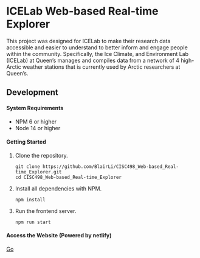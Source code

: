 # ICELab Web-based Real-time Explorer

This project was designed for ICELab to make their research data accessible and easier to understand to better inform and engage people within the community. Specifically, the Ice Climate, and Environment Lab (ICELab) at Queen’s manages and compiles data from a network of 4 high-Arctic weather stations that is currently used by Arctic researchers at Queen’s.

## Development

#### System Requirements

- NPM 6 or higher
- Node 14 or higher

#### Getting Started

1. Clone the repository.

    ```shell
    git clone https://github.com/BlairLi/CISC498_Web-based_Real-time_Explorer.git
    cd CISC498_Web-based_Real-time_Explorer
    ```
1. Install all dependencies with NPM.

    ```shell
    npm install
    ```
1. Run the frontend server.

    ```shell
    npm run start
    ```
#### Access the Website (Powered by netlify)
[Go](https://65854511b418e40008300307--bucolic-druid-71c9aa.netlify.app)
